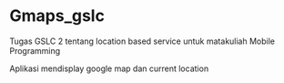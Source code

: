 # Gmaps_gslc
Tugas GSLC 2 tentang location based service untuk matakuliah Mobile Programming


Aplikasi mendisplay google map dan current location
